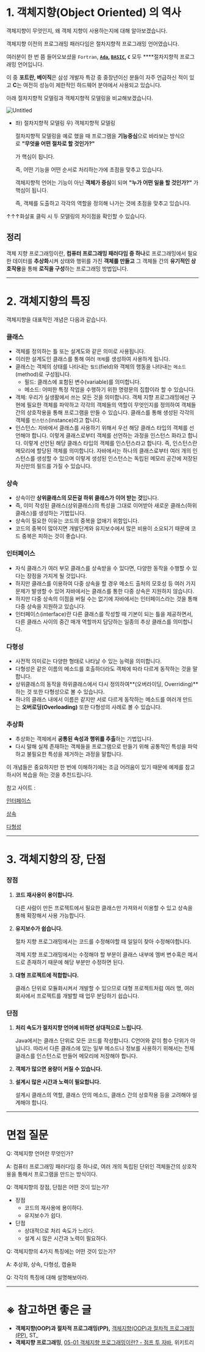 # 1. 객체지향(Object Oriented) 의 역사

객체지향이 무엇인지, 왜 객체 지향이 사용하는지에 대해 알아보겠습니다.

객체지향 이전의 프로그래밍 패러다임은 절차지향적 프로그래밍 언어였습니다.

여러분이 한 번 쯤 들어오보셨을 `Fortran`, **[`Ada`](https://namu.wiki/w/Ada(%ED%94%84%EB%A1%9C%EA%B7%B8%EB%9E%98%EB%B0%8D%20%EC%96%B8%EC%96%B4)), [`BASIC`](https://namu.wiki/w/BASIC), `C`** 모두 ****절차지향적 프로그래밍 언어입니다.

이 중 **포트란, 베이직**은 삼성 개발자 특강 중 중장년이신 분들이 자주 언급하신 적이 있고 **C**는 여전히 성능이 제한적인 하드웨어 분야에서 사용되고 있습니다.

아래 절차지향적 모델링과 객체지향적 모델링을 비교해보겠습니다.

![Untitled](https://s3-us-west-2.amazonaws.com/secure.notion-static.com/8ea6956e-ba62-440b-8a26-492c1695f9c1/Untitled.png)

- 좌) 절차지향적 모델링 우) 객체지향적 모델링
  
  절차지향적 모델링을 예로 했을 때 프로그램을 **기능중심**으로 바라보는 방식으로 **"무엇을 어떤 절차로 할 것인가?"**
  
  가 핵심이 됩니다.
  
  즉, 어떤 기능을 어떤 순서로 처리하는가에 초점을 맞추고 있습니다.
  
  객체지향적 언어는 기능이 아닌 **객체가 중심**이 되며 **"누가 어떤 일을 할 것인가?"** 가 핵심이 됩니다.
  
  즉, 객체를 도출하고 각각의 역할을 정의해 나가는 것에 초점을 맞추고 있습니다.

↑↑↑화살표 클릭 시 두 모델링의 차이점을 확인할 수 있습니다.

## 정리

객체 지향 프로그래밍이란, **컴퓨터 프로그래밍 패러다임 중 하나**로 프로그래밍에서 필요한 데이터를 **추상화**시켜 상태와 행위를 가진 **객체를 만들고** 그 객체들 간의 **유기적인 상호작용**을 통해 **로직을 구성**하는 프로그래밍 방법입니다.

---

# 2. 객체지향의 특징

객체지향을 대표적인 개념은 다음과 같습니다.

### **클래스**

- 객체를 정의하는 틀 또는 설계도와 같은 의미로 사용됩니다.
- 이러한 설계도인 클래스를 통해 여러 `객체`를 생성하여 사용하게 됩니다.
- 클래스는 객체의 상태를 나타내는 `필드`(field)와 객체의 행동을 나타내는 `메소드`(method)로 구성됩니다.
  - 필드: 클래스에 포함된 변수(variable)를 의미합니다.
  - 메소드: 어떠한 특정 작업을 수행하기 위한 명령문의 집합이라 할 수 있습니다.
- 객체: 우리가 실생활에서 쓰는 모든 것을 의미합니다. 객체 지향 프로그래밍에선 구현에 필요한 객체를 파악하고 각각의 객체들의 역할이 무엇인지를 정의하여 객체들 간의 상호작용을 통해 프로그램을 만들 수 있습니다.
  클래스를 통해 생성된 각각의 객체를 `인스턴스`(instance)라고 합니다.
- 인스턴스: 자바에서 클래스를 사용하기 위해서 우선 해당 클래스 타입의 객체를 선언해야 합니다.
  이렇게 클래스로부터 객체를 선언하는 과정을 인스턴스 화라고 합니다.
  이렇게 선언된 해당 클래스 타입의 객체를 인스턴스라고 합니다.
  즉, 인스턴스란 메모리에 할당된 객체를 의미합니다.
  자바에서는 하나의 클래스로부터 여러 개의 인스턴스를 생성할 수 있으며 이렇게 생성된 인스턴스는 독립된 메모리 공간에 저장된 자신만의 필드를 가질 수 있습니다.

### **상속**

- 상속이란 **상위클래스의 모든걸 하위 클래스가 이어 받는 것**입니다.
- 즉, 이미 작성된 클래스(상위클래스)의 특성을 그대로 이어받아 새로운 클래스(하위클래스)를 생성하는 기법입니다.
- 상속이 필요한 이유는 코드의 중복을 없애기 위함입니다.
- 코드의 중복이 많아지면 개발단계와 유지보수에서 많은 비용이 소요되기 때문에 코드 중복은 피하는 것이 좋습니다.

### **인터페이스**

- 자식 클래스가 여러 부모 클래스를 상속받을 수 있다면, 다양한 동작을 수행할 수 있다는 장점을 가지게 될 것입니다.
- 하지만 클래스를 이용하여 다중 상속을 할 경우 메소드 출처의 모호성 등 여러 가지 문제가 발생할 수 있어 자바에서는 클래스를 통한 다중 상속은 지원하지 않습니다.
- 하지만 다중 상속의 이점을 버릴 수는 없기에 자바에서는 인터페이스라는 것을 통해 다중 상속을 지원하고 있습니다.
- 인터페이스(interface)란 다른 클래스를 작성할 때 기본이 되는 틀을 제공하면서, 다른 클래스 사이의 중간 매개 역할까지 담당하는 일종의 추상 클래스를 의미합니다.

### **다형성**

- 사전적 의미로는 다양한 형태로 나타날 수 있는 능력을 의미합니다.
- 다형성은 같은 이름의 메소드를 호출하더라도 객체에 따라 다르게 동작하는 것을 말합니다.
- 상위클래스의 동작을 하위클래스에서 다시 정의하여**(오버라이딩, Overriding)**하는 것 또한 다형성으로 볼 수 있습니다.
- 하나의 클래스 내에서 이름은 같지만 서로 다르게 동작하는 메소드를 여러개 만드는 **오버로딩(Overloading)** 또한 다형성의 사례로 볼 수 있습니다.

### **추상화**

- 추상화는 객체에서 **공통된 속성과 행위를 추출**하는 기법입니다.
- 다시 말해 실제 존재하는 객체들을 프로그램으로 만들기 위해 공통적인 특성을 파악하고 불필요한 특성을 제거하는 과정을 말합니다.

이 개념들은 중요하지만 한 번에 이해하기에는 조금 어려움이 있기 때문에 예제를 참고하시어 복습을 하는 것을 추천드립니다.

참고 사이트 :

[인터페이스](http://www.tcpschool.com/java/java_polymorphism_interface)

[상속](http://www.tcpschool.com/java/java_inheritance_concept)

[다형성](http://www.tcpschool.com/java/java_polymorphism_concept)

---

# 3. 객체지향의 장, 단점

### 장점

1. **코드 재사용이 용이합니다.**
   
   다른 사람이 만든 프로젝트에서 필요한 클래스만 가져와서 이용할 수 있고 상속을 통해 확장해서 사용 가능합니다.

2. **유지보수가 쉽습니다.**
   
   절차 지향 프로그래밍에서는 코드를 수정해야할 때 일일이 찾아 수정해야합니다.
   
   객체 지향 프로그래밍에서는 수정해야 할 부분이 클래스 내부에 멤버 변수혹은 메서드로 존재하기 때문에 해당 부분만 수정하면 된다.

3. **대형 프로젝트에 적합합니다.**
   
   클래스 단위로 모듈화시켜서 개발할 수 있으므로 대형 프로젝트처럼 여러 명, 여러 회사에서 프로젝트를 개발할 때 업무 분담하기 쉽습니다.

### 단점

1. **처리 속도가 절차지향 언어에 비하면 상대적으로 느립니다.**
   
   Java에서는 클래스 단위로 모든 코드를 작성합니다.
   C언어와 같이 함수 단위가 아닙니다.
   따라서 다른 클래스에 있는 일부 메소드나 정보를 사용하기 위해서는 전체 클래스를 인스턴스로 만들어 메모리에 저장해야 합니다.

2. **객체가 많으면 용량이 커질 수 있습니다.**

4. **설계시 많은 시간과 노력이 필요합니다.**
   
   설계시 클래스의 역할, 클래스 안의 메소드, 클래스 간의 상호작용 등을 고려해야 설계해야 합니다.

---

# 면접 질문

Q: 객체지향 언어란 무엇인가?

A: 컴퓨터 프로그래밍 패러다임 중 하나로, 여러 개의 독립된 단위인 객체들간의 상호작용을 통해서 프로그램을 만드는 방식이다.

Q: 객체지향의 장점, 단점은 어떤 것이 있는가?

- 장점
  - 코드의 재사용에 용이하다.
  - 유지보수가 쉽다.
- 단점
  - 상대적으로 처리 속도가 느리다.
  - 설계 시 많은 시간과 노력이 필요하다.

Q: 객체지향의 4가지 특징에는 어떤 것이 있는가?

A: 추상화, 상속, 다형성, 캡슐화

Q: 각각의 특징에 대해 설명해보아라.

---

# ※ 참고하면 좋은 글

- **객체지향(OOP)과 절차적 프로그래밍(PP),** [](https://st-lab.tistory.com/151)[객체지향(OOP)과 절차적 프로그래밍(PP)](https://st-lab.tistory.com/151), ST_
- **객체지향 프로그래밍**, [](https://wikidocs.net/156068)[05-01 객체지향 프로그래밍이란? - 점프 투 자바](https://wikidocs.net/156068), 위키트리
